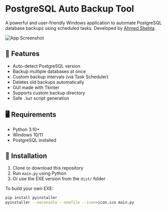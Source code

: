 # PostgreSQL Auto Backup Tool

A powerful and user-friendly Windows application to automate PostgreSQL database backups using scheduled tasks. Developed by [Ahmed Shehta](https://ahmed-shehta.netlify.app).

![App Screenshot](https://your-screenshot-url-if-any)

## 🚀 Features

- Auto-detect PostgreSQL version
- Backup multiple databases at once
- Custom backup intervals (via Task Scheduler)
- Deletes old backups automatically
- GUI made with Tkinter
- Supports custom backup directory
- Safe `.bat` script generation

## 🖥️ Requirements

- Python 3.10+
- Windows 10/11
- PostgreSQL installed

## 🔧 Installation

1. Clone or download this repository
2. Run `main.py` using Python
3. Or use the EXE version from the `dist/` folder

To build your own EXE:
```bash
pip install pyinstaller
pyinstaller --noconsole --onefile --icon=icon.ico main.py
